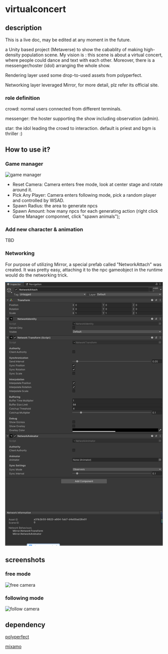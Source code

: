 # virtualconcert

## description

This is a live doc, may be edited at any moment in the future. 

a Unity based project (Metaverse) to show the cabablity of making high-density population scene. My vision is : this scene is about a virtual concert, where people could dance and text with each other. Moreover, there is a messenger/hoster (idol) arranging the whole show.

Rendering layer used some drop-to-used assets from polyperfect.

Networking layer leveraged Mirror, for more detail, plz refer its official site.

### role definition

crowd: normal users connected from different terminals.

messenger: the hoster supporting the show including observation (admin).

star: the idol leading the crowd to interaction. default is priest and bgm is thriller :)

## How to use it?

### Game manager

![game manager](https://github.com/xiwan/virtualconcert/blob/main/Static/image03.jpg?raw=true "game manager")

 - Reset Camera: Camera enters free mode, look at center stage and rotate around it.
 - Pick Any Player: Camera enters following mode, pick a random player and controlled by WSAD.
 - Spawn Radius: the area to generate npcs
 - Spawn Amount: how many npcs for each generating action (right click Game Manager componnet, click "spawn animals");

### Add new character & animation

TBD

### Networking

For purpose of utilizing Mirror, a special prefab called "NetworkAttach" was created.
It was pretty easy, attaching it to the npc gameobject in the runtime would do the networking trick.

![network attach](https://github.com/xiwan/virtualconcert/blob/main/Static/image05.jpg?raw=true  "network attach")

## screenshots

### free mode
![free camera](https://github.com/xiwan/virtualconcert/blob/main/Static/image04.jpg?raw=true  "free camera")


### following mode
![follow camera](https://github.com/xiwan/virtualconcert/blob/main/Static/image02.jpg?raw=true "follow camera")


## dependency

[polyperfect](https://assetstore.unity.com/packages/3d/characters/humanoids/low-poly-animated-people-156748)

[mixamo](https://www.mixamo.com/)





